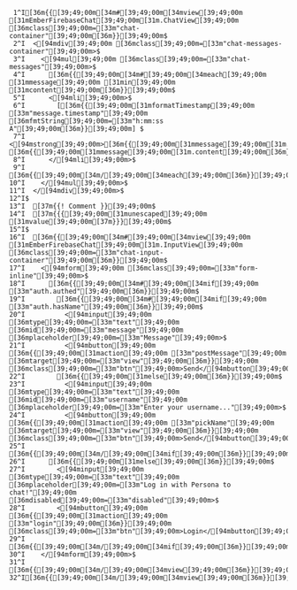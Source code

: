      1^I[36m{{[39;49;00m[34m#[39;49;00m[34mview[39;49;00m [31mEmberFirebaseChat[39;49;00m[31m.ChatView[39;49;00m [36mclass[39;49;00m=[33m"chat-container"[39;49;00m[36m}}[39;49;00m$
     2^I  <[94mdiv[39;49;00m [36mclass[39;49;00m=[33m"chat-messages-container"[39;49;00m>$
     3^I    <[94mul[39;49;00m [36mclass[39;49;00m=[33m"chat-messages"[39;49;00m>$
     4^I      [36m{{[39;49;00m[34m#[39;49;00m[34meach[39;49;00m [31mmessage[39;49;00m [31min[39;49;00m [31mcontent[39;49;00m[36m}}[39;49;00m$
     5^I      <[94mli[39;49;00m>$
     6^I        [[36m{{[39;49;00m[31mformatTimestamp[39;49;00m [33m"message.timestamp"[39;49;00m [36mfmtString[39;49;00m=[33m"h:mm:ss A"[39;49;00m[36m}}[39;49;00m] $
     7^I        <[94mstrong[39;49;00m>[36m{{[39;49;00m[31mmessage[39;49;00m[31m.sender[39;49;00m[36m}}[39;49;00m</[94mstrong[39;49;00m>: [36m{{[39;49;00m[31mmessage[39;49;00m[31m.content[39;49;00m[36m}}[39;49;00m$
     8^I      </[94mli[39;49;00m>$
     9^I      [36m{{[39;49;00m[34m/[39;49;00m[34meach[39;49;00m[36m}}[39;49;00m$
    10^I    </[94mul[39;49;00m>$
    11^I  </[94mdiv[39;49;00m>$
    12^I$
    13^I  [37m{{! Comment }}[39;49;00m$
    14^I  [37m{{{[39;49;00m[31munescaped[39;49;00m [31mvalue[39;49;00m[37m}}}[39;49;00m$
    15^I$
    16^I  [36m{{[39;49;00m[34m#[39;49;00m[34mview[39;49;00m [31mEmberFirebaseChat[39;49;00m[31m.InputView[39;49;00m [36mclass[39;49;00m=[33m"chat-input-container"[39;49;00m[36m}}[39;49;00m$
    17^I    <[94mform[39;49;00m [36mclass[39;49;00m=[33m"form-inline"[39;49;00m>$
    18^I      [36m{{[39;49;00m[34m#[39;49;00m[34mif[39;49;00m [33m"auth.authed"[39;49;00m[36m}}[39;49;00m$
    19^I        [36m{{[39;49;00m[34m#[39;49;00m[34mif[39;49;00m [33m"auth.hasName"[39;49;00m[36m}}[39;49;00m$
    20^I          <[94minput[39;49;00m [36mtype[39;49;00m=[33m"text"[39;49;00m [36mid[39;49;00m=[33m"message"[39;49;00m [36mplaceholder[39;49;00m=[33m"Message"[39;49;00m>$
    21^I          <[94mbutton[39;49;00m [36m{{[39;49;00m[31maction[39;49;00m [33m"postMessage"[39;49;00m [36mtarget[39;49;00m=[33m"view"[39;49;00m[36m}}[39;49;00m [36mclass[39;49;00m=[33m"btn"[39;49;00m>Send</[94mbutton[39;49;00m>$
    22^I        [36m{{[39;49;00m[31melse[39;49;00m[36m}}[39;49;00m$
    23^I          <[94minput[39;49;00m [36mtype[39;49;00m=[33m"text"[39;49;00m [36mid[39;49;00m=[33m"username"[39;49;00m [36mplaceholder[39;49;00m=[33m"Enter your username..."[39;49;00m>$
    24^I          <[94mbutton[39;49;00m [36m{{[39;49;00m[31maction[39;49;00m [33m"pickName"[39;49;00m [36mtarget[39;49;00m=[33m"view"[39;49;00m[36m}}[39;49;00m [36mclass[39;49;00m=[33m"btn"[39;49;00m>Send</[94mbutton[39;49;00m>$
    25^I        [36m{{[39;49;00m[34m/[39;49;00m[34mif[39;49;00m[36m}}[39;49;00m$
    26^I      [36m{{[39;49;00m[31melse[39;49;00m[36m}}[39;49;00m$
    27^I        <[94minput[39;49;00m [36mtype[39;49;00m=[33m"text"[39;49;00m [36mplaceholder[39;49;00m=[33m"Log in with Persona to chat!"[39;49;00m [36mdisabled[39;49;00m=[33m"disabled"[39;49;00m>$
    28^I        <[94mbutton[39;49;00m [36m{{[39;49;00m[31maction[39;49;00m [33m"login"[39;49;00m[36m}}[39;49;00m [36mclass[39;49;00m=[33m"btn"[39;49;00m>Login</[94mbutton[39;49;00m>$
    29^I      [36m{{[39;49;00m[34m/[39;49;00m[34mif[39;49;00m[36m}}[39;49;00m$
    30^I    </[94mform[39;49;00m>$
    31^I  [36m{{[39;49;00m[34m/[39;49;00m[34mview[39;49;00m[36m}}[39;49;00m$
    32^I[36m{{[39;49;00m[34m/[39;49;00m[34mview[39;49;00m[36m}}[39;49;00m$
